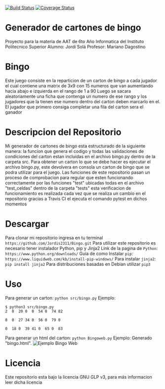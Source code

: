 [![Build Status](https://travis-ci.org/Jordis2311/Bingo.svg?branch=master)](https://travis-ci.org/Jordis2311/Bingo)
[![Coverage Status](https://coveralls.io/repos/github/Jordis2311/Bingo/badge.svg?branch=master)](https://coveralls.io/github/Jordis2311/Bingo?branch=master)
# Generador de cartones de bingo
Proyecto para la materia de AAT de 6to Año Informatica del Instituto Politecnico Superior
Alumno: Jordi Solá
Profesor: Mariano Dagostino

# Bingo
Este juego consiste en la reparticion de un carton de bingo a cada jugador el cual contiene una matrix de 3x9 con 15 numeros que van aumentando hacia abajo e izquierda en el rango de 1 a 90
Luego se sacara aleatoriamente una ficha que contenga un numero de ese rango y los jugadores que la tienen ese numero dentro del carton deben marcarlo en el.
El jugador que primero consiga completar una fila del carton sera el ganador

# Descripcion del Repositorio

Mi generador de cartones de bingo esta estructurado de la siguiente manera:
la funcion que genera el codigo y todas las validaciones de condiciones del carton estan incluidas en el archivo bingo.py dentro de la carpeta src.
Para obtener un carton lo que se debe hacer es ejecutar el archivo bingo.py, este devolvera en consola un carton de bingo que se podra utilizar para el juego.
Las funciones de este repositorio pasan un proceso de comprobacion para regular que esten funcionando correctamente por las funciones "test" ubicadas todas en el archivo "test_celdas" dentro de la carpeta "tests" esta verificacion de funcionamiento es realizada cada vez que se realiza un cambio en el repositorio gracias a Travis CI el ejecuta el comando pytest en dichos momentos

# Descargar
Para clonar mi repositorio ingresa en tu terminal
```https://github.com/Jordis2311/Bingo.git```
Para utilizar este repositorio es necesario tener instalador Python, pip y Jinja2
Link de la pagina de `Python`:
```https://www.python.org/downloads/```
Guia de como Instalar `pip`:
```https://www.liquidweb.com/kb/install-pip-windows/```
Para instalar `jinja2`:
```pip install jinja2```
Para distribuciones basadas en Debian utilizar `pip3`

# Uso
Para generar un carton:
```python src/bingo.py```
Ejemplo:
```
$ python3 src/bingo.py
2  0  20 0  0  54 0  74 82

8  0  27 34 0  56 0  79 0

0  18 0  39 41 0  65 0  83
```
Para generar un html del carton:
```python Bingoweb.py```
Ejemplo:
Generado "bingo.html".
![Ejemplo Bingo Web](https://github.com/Jordis2311/Bingo/blob/master/Ejemplo%20Carton.PNG?raw=true)

# Licencia
Este repositorio esta bajo la licencia GNU GLP v3, para más informacion leer dicha licencia
